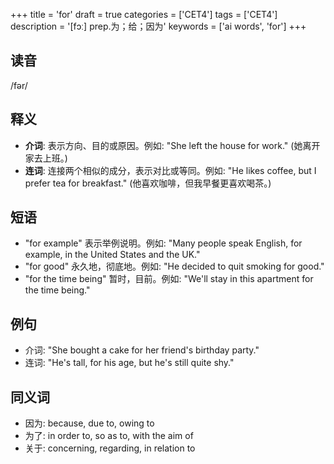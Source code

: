 +++
title = 'for'
draft = true
categories = ['CET4']
tags = ['CET4']
description = '[fɔː] prep.为；给；因为'
keywords = ['ai words', 'for']
+++

## 读音
/fər/

## 释义
- **介词**: 表示方向、目的或原因。例如: "She left the house for work." (她离开家去上班。)
- **连词**: 连接两个相似的成分，表示对比或等同。例如: "He likes coffee, but I prefer tea for breakfast." (他喜欢咖啡，但我早餐更喜欢喝茶。)

## 短语
- "for example" 表示举例说明。例如: "Many people speak English, for example, in the United States and the UK."
- "for good" 永久地，彻底地。例如: "He decided to quit smoking for good."
- "for the time being" 暂时，目前。例如: "We'll stay in this apartment for the time being."

## 例句
- 介词: "She bought a cake for her friend's birthday party."
- 连词: "He's tall, for his age, but he's still quite shy."

## 同义词
- 因为: because, due to, owing to
- 为了: in order to, so as to, with the aim of
- 关于: concerning, regarding, in relation to
